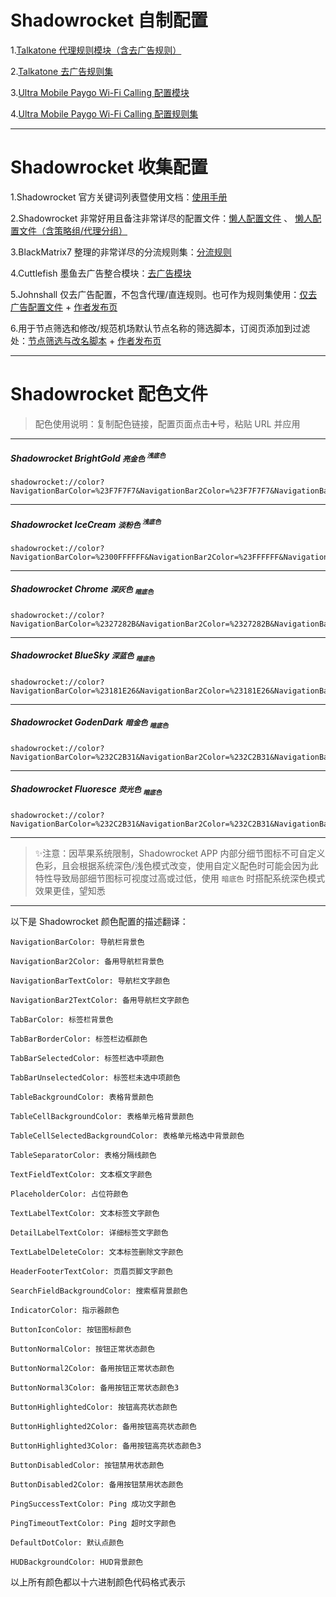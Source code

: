 # Shadowrocket 自制配置

1.[Talkatone 代理规则模块（含去广告规则）](https://raw.githubusercontent.com/LOWERTOP/Shadowrocket-First/refs/heads/main/Talkatone.sgmodule) 

2.[Talkatone 去广告规则集](https://raw.githubusercontent.com/LOWERTOP/Shadowrocket-First/refs/heads/main/TalkatoneAntiAds.txt)

3.[Ultra Mobile Paygo Wi-Fi Calling 配置模块](https://raw.githubusercontent.com/LOWERTOP/Shadowrocket-First/refs/heads/main/UltraMobileWiFiCalling.sgmodule)

4.[Ultra Mobile Paygo Wi-Fi Calling 配置规则集](https://raw.githubusercontent.com/LOWERTOP/Shadowrocket-First/refs/heads/main/UltraMobileWiFiCalling.list)

-----------------------------------------------------

# Shadowrocket 收集配置

1.Shadowrocket 官方关键词列表暨使用文档：[使用手册](https://github.com/wlxuf/Shadowrocket) 

2.Shadowrocket 非常好用且备注非常详尽的配置文件：[懒人配置文件](https://raw.githubusercontent.com/wlxuf/Shadowrocket/main/lazy.conf) 、 [懒人配置文件（含策略组/代理分组）](https://raw.githubusercontent.com/wlxuf/Shadowrocket/main/lazy_group.conf) 

3.BlackMatrix7 整理的非常详尽的分流规则集：[分流规则](https://github.com/blackmatrix7/ios_rule_script/tree/master/rule/Shadowrocket) 

4.Cuttlefish 墨鱼去广告整合模块：[去广告模块](https://raw.githubusercontent.com/ddgksf2013/Modules/main/Adblock.sgmodule) 

5.Johnshall 仅去广告配置，不包含代理/直连规则。也可作为规则集使用：[仅去广告配置文件](https://johnshall.github.io/Shadowrocket-ADBlock-Rules-Forever/sr_ad_only.conf) + [作者发布页](https://github.com/Johnshall/Shadowrocket-ADBlock-Rules-Forever)

6.用于节点筛选和修改/规范机场默认节点名称的筛选脚本，订阅页添加到过滤处：[节点筛选与改名脚本](https://raw.githubusercontent.com/kiwi707/Shadow-Rocket/refs/heads/main/FilterScript) + [作者发布页](https://github.com/kiwi707/Shadow-Rocket)

-----------------------------------------------------

# Shadowrocket 配色文件

> 配色使用说明：复制配色链接，配置页面点击➕号，粘贴 URL 并应用

-----------------------------------------------------

##### Shadowrocket BrightGold `亮金色` <sup> `浅底色` <sup>

```
shadowrocket://color?NavigationBarColor=%23F7F7F7&NavigationBar2Color=%23F7F7F7&NavigationBarTextColor=%23D38301&NavigationBar2TextColor=%23D38301&TabBarColor=%23F7F7F7&TabBarBorderColor=%23F7F7F7&TabBarSelectedColor=%23D38301&TabBarUnselectedColor=%23D1C0A2&TableBackgroundColor=%23FFFFFF&TableCellBackgroundColor=%23F7F7F7&TableCellSelectedBackgroundColor=%23F7F7F7&TableSeparatorColor=%23FFFFFF&TextFieldTextColor=%23D38301&PlaceholderColor=%23D4A763&TextLabelTextColor=%23D38301&DetailLabelTextColor=%23D4A763&TextLabelDeleteColor=%23ED402E&HeaderFooterTextColor=%23D4A763&SearchFieldBackgroundColor=%23F7F7F7&IndicatorColor=%23D4A763&ButtonIconColor=%23D38301&ButtonNormalColor=%23D38301&ButtonNormal2Color=%23D38301&ButtonNormal3Color=%23D38301&ButtonHighlightedColor=%23FFFFFF&ButtonHighlighted2Color=%23FFFFFF&ButtonHighlighted3Color=%23FFFFFF&ButtonDisabledColor=%23FFFFFF&ButtonDisabled2Color=%23FFFFFF&PingSuccessTextColor=%23D38301&PingTimeoutTextColor=%23CF5747&DefaultDotColor=%23D38301&HUDBackgroundColor=%23F7F7F7&v=1.0
```

-----------------------------------------------------

##### Shadowrocket IceCream `淡粉色` <sup> `浅底色` <sup>

```
shadowrocket://color?NavigationBarColor=%2300FFFFFF&NavigationBar2Color=%23FFFFFF&NavigationBarTextColor=%23804A88&NavigationBar2TextColor=%23804A88&TabBarColor=%23FFD7E9&TabBarBorderColor=%23FFD7E9&TabBarSelectedColor=%23804A88&TabBarUnselectedColor=%23FFFFFF&TableBackgroundColor=%23FFFFFF&TableCellBackgroundColor=%23FFEBF4&TableCellSelectedBackgroundColor=%23FFD7E9&TableSeparatorColor=%23FFFFFF&TextFieldTextColor=%23F5197B&PlaceholderColor=%23FFD7E9&TextLabelTextColor=%23804A88&DetailLabelTextColor=%23F5197B&TextLabelDeleteColor=%23ED402E&HeaderFooterTextColor=%23804A88&SearchFieldBackgroundColor=%23FFEBF4&IndicatorColor=%23804A88&ButtonIconColor=%23804A88&ButtonNormalColor=%23804A88&ButtonNormal2Color=%23804A88&ButtonNormal3Color=%23804A88&ButtonHighlightedColor=%23FFEBF4&ButtonHighlighted2Color=%23FFFFFF&ButtonHighlighted3Color=%23000000&ButtonDisabledColor=%23FFEBF4&ButtonDisabled2Color=%23FFEBF4&PingSuccessTextColor=%23804A88&PingTimeoutTextColor=%23CF5747&DefaultDotColor=%23804A88&HUDBackgroundColor=%23FFEBF4&v=1.0
```

-----------------------------------------------------

##### Shadowrocket Chrome `深灰色` <sub> `暗底色` <sub>

```
shadowrocket://color?NavigationBarColor=%2327282B&NavigationBar2Color=%2327282B&NavigationBarTextColor=%23FFFFFF&NavigationBar2TextColor=%23FFFFFF&TabBarColor=%2327282B&TabBarBorderColor=%2327282B&TabBarSelectedColor=%2380BAFF&TabBarUnselectedColor=%23B3B3B3&TableBackgroundColor=%2327282B&TableCellBackgroundColor=%2333363B&TableCellSelectedBackgroundColor=%2333363B&TableSeparatorColor=%2345464B&TextFieldTextColor=%23FFFFFF&PlaceholderColor=%2380BAFF&TextLabelTextColor=%23FFFFFF&DetailLabelTextColor=%2377787D&TextLabelDeleteColor=%23ED402E&HeaderFooterTextColor=%2377787D&SearchFieldBackgroundColor=%2333363B&IndicatorColor=%23FFFFFF&ButtonIconColor=%2380BAFF&ButtonNormalColor=%23FFFFFF&ButtonNormal2Color=%23CCFFFFFF&ButtonNormal3Color=%2377787D&ButtonHighlightedColor=%2399FFFFFF&ButtonHighlighted2Color=%23FFFFFF&ButtonHighlighted3Color=%23000000&ButtonDisabledColor=%2327282B&ButtonDisabled2Color=%2380FFFFFF&PingSuccessTextColor=%2380BAFF&PingTimeoutTextColor=%23CF5747&DefaultDotColor=%2380BAFF&HUDBackgroundColor=%2327282B&v=1.0
```

-----------------------------------------------------

##### Shadowrocket BlueSky `深蓝色` <sub> `暗底色` <sub>

```
shadowrocket://color?NavigationBarColor=%23181E26&NavigationBar2Color=%23181E26&NavigationBarTextColor=%23ADBBC8&NavigationBar2TextColor=%232473BD&TabBarColor=%23181E26&TabBarBorderColor=%2300000000&TabBarSelectedColor=%232473BD&TabBarUnselectedColor=%23ADBBC8&TableBackgroundColor=%23181E26&TableCellBackgroundColor=%23202935&TableCellSelectedBackgroundColor=%23202935&TableSeparatorColor=%23181E26&TextFieldTextColor=%23ADBBC8&PlaceholderColor=%234F6077&TextLabelTextColor=%23ADBBC8&DetailLabelTextColor=%234F6077&TextLabelDeleteColor=%232473BD&HeaderFooterTextColor=%234F6077&SearchFieldBackgroundColor=%23202935&IndicatorColor=%23ADBBC8&ButtonIconColor=%232473BD&ButtonNormalColor=%23ADBBC8&ButtonNormal2Color=%23ADBBC8&ButtonNormal3Color=%23ADBBC8&ButtonHighlightedColor=%23ADBBC8&ButtonHighlighted2Color=%23ADBBC8&ButtonHighlighted3Color=%23202935&ButtonDisabledColor=%23ADBBC8&ButtonDisabled2Color=%23ADBBC8&PingSuccessTextColor=%232473BD&PingTimeoutTextColor=%234F6077&DefaultDotColor=%232473BD&HUDBackgroundColor=%23202935&v=1.0
```

-----------------------------------------------------

##### Shadowrocket GodenDark `暗金色` <sub> `暗底色` <sub>

```
shadowrocket://color?NavigationBarColor=%232C2B31&NavigationBar2Color=%232C2B31&NavigationBarTextColor=%23D4A763&NavigationBar2TextColor=%23D4A763&TabBarColor=%232C2B31&TabBarBorderColor=%232C2B31&TabBarSelectedColor=%23D4A763&TabBarUnselectedColor=%23D1C0A2&TableBackgroundColor=%232C2B31&TableCellBackgroundColor=%2338373D&TableCellSelectedBackgroundColor=%2338373D&TableSeparatorColor=%232C2B31&TextFieldTextColor=%23D4A763&PlaceholderColor=%23D1C0A2&TextLabelTextColor=%23D4A763&DetailLabelTextColor=%23D1C0A2&TextLabelDeleteColor=%23ED402E&HeaderFooterTextColor=%23D1C0A2&SearchFieldBackgroundColor=%2338373D&IndicatorColor=%23D1C0A2&ButtonIconColor=%23D4A763&ButtonNormalColor=%23D4A763&ButtonNormal2Color=%23D4A763&ButtonNormal3Color=%23D4A763&ButtonHighlightedColor=%23FFFFFF&ButtonHighlighted2Color=%23FFFFFF&ButtonHighlighted3Color=%23FFFFFF&ButtonDisabledColor=%23FFFFFF&ButtonDisabled2Color=%23FFFFFF&PingSuccessTextColor=%23D1C0A2&PingTimeoutTextColor=%23CF5747&DefaultDotColor=%23D1C0A2&HUDBackgroundColor=%2338373D&v=1.0
```

-----------------------------------------------------

##### Shadowrocket Fluoresce `荧光色` <sub> `暗底色` <sub>

```
shadowrocket://color?NavigationBarColor=%232C2B31&NavigationBar2Color=%232C2B31&NavigationBarTextColor=%23B4FE5F&NavigationBar2TextColor=%23B4FE5F&TabBarColor=%232C2B31&TabBarBorderColor=%232C2B31&TabBarSelectedColor=%23B4FE5F&TabBarUnselectedColor=%234E7A27&TableBackgroundColor=%232C2B31&TableCellBackgroundColor=%2338373D&TableCellSelectedBackgroundColor=%2338373D&TableSeparatorColor=%232C2B31&TextFieldTextColor=%23B4FE5F&PlaceholderColor=%234E7A27&TextLabelTextColor=%23B4FE5F&DetailLabelTextColor=%234E7A27&TextLabelDeleteColor=%23ED402E&HeaderFooterTextColor=%234E7A27&SearchFieldBackgroundColor=%2338373D&IndicatorColor=%234E7A27&ButtonIconColor=%23B4FE5F&ButtonNormalColor=%23B4FE5F&ButtonNormal2Color=%23B4FE5F&ButtonNormal3Color=%23B4FE5F&ButtonHighlightedColor=%23FFFFFF&ButtonHighlighted2Color=%23FFFFFF&ButtonHighlighted3Color=%23FFFFFF&ButtonDisabledColor=%23FFFFFF&ButtonDisabled2Color=%23FFFFFF&PingSuccessTextColor=%23B4FE5F&PingTimeoutTextColor=%23CF5747&DefaultDotColor=%23B4FE5F&HUDBackgroundColor=%2338373D&v=1.0
```

-----------------------------------------------------

> ✨注意：因苹果系统限制，Shadowrocket APP 内部分细节图标不可自定义色彩，且会根据系统深色/浅色模式改变，使用自定义配色时可能会因为此特性导致局部细节图标可视度过高或过低，使用 `暗底色` 时搭配系统深色模式效果更佳，望知悉

-----------------------------------------------------

以下是 Shadowrocket 颜色配置的描述翻译：

```
NavigationBarColor: 导航栏背景色

NavigationBar2Color: 备用导航栏背景色

NavigationBarTextColor: 导航栏文字颜色

NavigationBar2TextColor: 备用导航栏文字颜色

TabBarColor: 标签栏背景色

TabBarBorderColor: 标签栏边框颜色

TabBarSelectedColor: 标签栏选中项颜色

TabBarUnselectedColor: 标签栏未选中项颜色

TableBackgroundColor: 表格背景颜色

TableCellBackgroundColor: 表格单元格背景颜色

TableCellSelectedBackgroundColor: 表格单元格选中背景颜色

TableSeparatorColor: 表格分隔线颜色

TextFieldTextColor: 文本框文字颜色

PlaceholderColor: 占位符颜色

TextLabelTextColor: 文本标签文字颜色

DetailLabelTextColor: 详细标签文字颜色

TextLabelDeleteColor: 文本标签删除文字颜色

HeaderFooterTextColor: 页眉页脚文字颜色

SearchFieldBackgroundColor: 搜索框背景颜色

IndicatorColor: 指示器颜色

ButtonIconColor: 按钮图标颜色

ButtonNormalColor: 按钮正常状态颜色

ButtonNormal2Color: 备用按钮正常状态颜色

ButtonNormal3Color: 备用按钮正常状态颜色3

ButtonHighlightedColor: 按钮高亮状态颜色

ButtonHighlighted2Color: 备用按钮高亮状态颜色

ButtonHighlighted3Color: 备用按钮高亮状态颜色3

ButtonDisabledColor: 按钮禁用状态颜色

ButtonDisabled2Color: 备用按钮禁用状态颜色

PingSuccessTextColor: Ping 成功文字颜色

PingTimeoutTextColor: Ping 超时文字颜色

DefaultDotColor: 默认点颜色

HUDBackgroundColor: HUD背景颜色
```

以上所有颜色都以十六进制颜色代码格式表示
